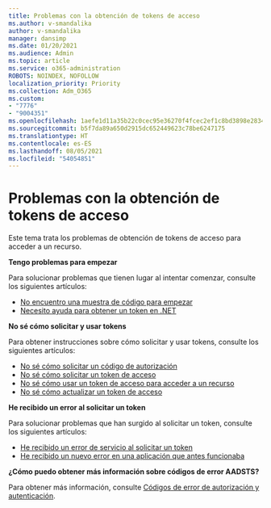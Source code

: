 ```yaml
---
title: Problemas con la obtención de tokens de acceso
ms.author: v-smandalika
author: v-smandalika
manager: dansimp
ms.date: 01/20/2021
ms.audience: Admin
ms.topic: article
ms.service: o365-administration
ROBOTS: NOINDEX, NOFOLLOW
localization_priority: Priority
ms.collection: Adm_O365
ms.custom:
- "7776"
- "9004351"
ms.openlocfilehash: 1aefe1d11a35b22c0cec95e36270f4fcec2ef1c8bd3898e2834fdca6d3aaffda
ms.sourcegitcommit: b5f7da89a650d2915dc652449623c78be6247175
ms.translationtype: HT
ms.contentlocale: es-ES
ms.lasthandoff: 08/05/2021
ms.locfileid: "54054851"
---
```

# <a name="issues-with-getting-access-tokens"></a>Problemas con la obtención de tokens de acceso

Este tema trata los problemas de obtención de tokens de acceso para acceder a un recurso.

**Tengo problemas para empezar**

Para solucionar problemas que tienen lugar al intentar comenzar, consulte los siguientes artículos:

- [No encuentro una muestra de código para empezar](https://docs.microsoft.com/azure/active-directory/develop/sample-v2-code) 
- [Necesito ayuda para obtener un token en .NET](https://docs.microsoft.com/azure/active-directory/develop/authentication-flows-app-scenarios)

**No sé cómo solicitar y usar tokens**

Para obtener instrucciones sobre cómo solicitar y usar tokens, consulte los siguientes artículos:

- [No sé cómo solicitar un código de autorización](https://docs.microsoft.com/azure/active-directory/develop/v2-oauth2-auth-code-flow#request-an-authorization-code) 
- [No sé cómo solicitar un token de acceso](https://docs.microsoft.com/azure/active-directory/develop/v2-oauth2-auth-code-flow#use-the-authorization-code-to-request-an-access-token) 
- [No sé cómo usar un token de acceso para acceder a un recurso](https://docs.microsoft.com/azure/active-directory/develop/v2-oauth2-auth-code-flow#use-the-access-token-to-access-the-resource) 
- [No sé cómo actualizar un token de acceso](https://docs.microsoft.com/azure/active-directory/develop/v2-oauth2-auth-code-flow#refreshing-the-access-tokens)

**He recibido un error al solicitar un token**

Para solucionar problemas que han surgido al solicitar un token, consulte los siguientes artículos:

- [He recibido un error de servicio al solicitar un token](https://docs.microsoft.com/azure/active-directory/develop/reference-aadsts-error-codes) 
- [He recibido un nuevo error en una aplicación que antes funcionaba](https://docs.microsoft.com/azure/active-directory/develop/reference-breaking-changes)

**¿Cómo puedo obtener más información sobre códigos de error AADSTS?**

Para obtener más información, consulte [Códigos de error de autorización y autenticación](https://docs.microsoft.com/azure/active-directory/develop/reference-aadsts-error-codes).





